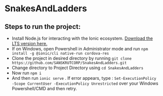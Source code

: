 # SnakesAndLadders
## Steps to run the project:
* Install Node.js for interacting with the Ionic ecosystem. [Download the LTS version here.](https://nodejs.org/en/)
* If on Windows, open Powershell in Administrator mode and run ```npm install -g @ionic/cli native-run cordova-res```
* Clone the project in desired directory by running ```git clone https://github.com/SANSKRUTCORP/SnakesAndLadders.git```
* Change directory to Project Directory using ```cd SnakesAndLadders```
* Now run ```npm i```
* And then run ```ionic serve``` . If error appears, type : ```Set-ExecutionPolicy -Scope CurrentUser -ExecutionPolicy Unrestricted``` over your Windows Powershell/CMD and then retry.
